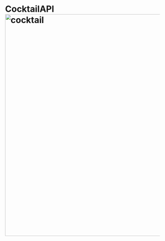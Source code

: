# CocktailAPI<img width="723" alt="cocktail" src="https://user-images.githubusercontent.com/97766126/165321326-4529c515-624a-4070-8bfa-0581effb69eb.png">
